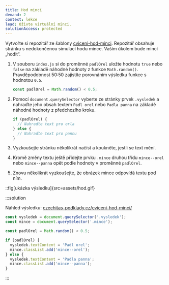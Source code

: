 ```yaml
---
title: Hod mincí
demand: 2
context: lekce
lead: Oživte virtuální minci.
solutionAccess: protected
---
```


Vytvořte si repozitář ze šablony [cviceni-hod-minci](https://github.com/Czechitas-podklady-WEB/cviceni-hod-minci). Repozitář obsahuje stránku s nedokončenou simulací hodu mince. Vaším úkolem bude mincí „hodit“.

1. V souboru `index.js` si do proměnné `padlOrel` uložte hodnotu `true` nebo `false` na základě náhodné hodnoty z funkce `Math.random()`. Pravděpodobnost 50:50 zajistíte porovnáním výsledku funkce s hodnotou `0.5`.

   ```js
   const padlOrel = Math.random() < 0.5;
   ```

1. Pomocí `document.querySelector` vyberte ze stránky prvek `.vysledek` a nahraďte jeho obsah textem `Padl orel` nebo `Padla panna` na základě náhodné hodnoty z předchozího kroku.

   ```js
   if (padlOrel) {
     // Nahraďte text pro orla
   } else {
     // Nahraďte text pro pannu
   }
   ```

1. Vyzkoušejte stránku několikrát načíst a koukněte, jestli se text mění.
1. Kromě změny textu ještě přidejte prvku `.mince` druhou třídu `mince--orel` nebo `mince--panna` opět podle hodnoty v proměnné `padlOrel`.
1. Znovu několikrát vyzkoušejte, že obrázek mince odpovídá textu pod ním.

::fig[ukázka výsledku]{src=assets/hod.gif}

:::solution

Náhled výsledku: [czechitas-podklady.cz/cviceni-hod-minci/](https://czechitas-podklady.cz/cviceni-hod-minci/)

```js
const vysledek = document.querySelector('.vysledek');
const mince = document.querySelector('.mince');

const padlOrel = Math.random() < 0.5;

if (padlOrel) {
  vysledek.textContent = 'Padl orel';
  mince.classList.add('mince--orel');
} else {
  vysledek.textContent = 'Padla panna';
  mince.classList.add('mince--panna');
}
```

:::
